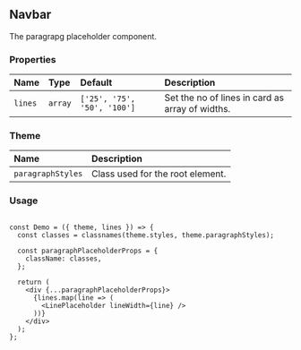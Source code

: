 ## Navbar

The paragrapg placeholder component.

### Properties

| Name    | Type    | Default                     | Description                                     |
| :------ | :------ | :-------------------------- | :---------------------------------------------- |
| `lines` | `array` | `['25', '75', '50', '100']` | Set the no of lines in card as array of widths. |

### Theme

| Name              | Description                      |
| :---------------- | :------------------------------- |
| `paragraphStyles` | Class used for the root element. |

### Usage

```

const Demo = ({ theme, lines }) => {
  const classes = classnames(theme.styles, theme.paragraphStyles);

  const paragraphPlaceholderProps = {
    className: classes,
  };

  return (
    <div {...paragraphPlaceholderProps}>
      {lines.map(line => (
        <LinePlaceholder lineWidth={line} />
      ))}
    </div>
  );
};
```
